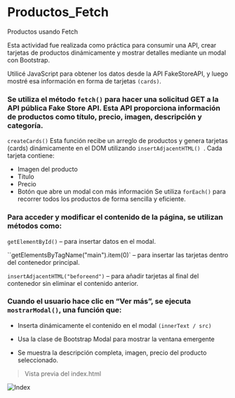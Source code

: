 # Productos_Fetch
Productos usando Fetch 


Esta actividad fue realizada como práctica para consumir una API, crear tarjetas de productos dinámicamente y mostrar detalles mediante un modal con Bootstrap.

Utilicé JavaScript para obtener los datos desde la API FakeStoreAPI, y luego mostré esa información en forma de tarjetas `(cards)`.

### Se utiliza el método `fetch()` para hacer una solicitud GET a la API pública Fake Store API. Esta API proporciona información de productos como título, precio, imagen, descripción y categoría.

`createCards()`
Esta función recibe un arreglo de productos y genera tarjetas (cards) dinámicamente en el DOM utilizando `insertAdjacentHTML() `. 
Cada tarjeta contiene:
* Imagen del producto
* Título
* Precio
* Botón que abre un modal con más información 
Se utiliza `forEach()` para recorrer todos los productos de forma sencilla y eficiente.

### Para acceder y modificar el contenido de la página, se utilizan métodos como:

`getElementById()` – para insertar datos en el modal.

``getElementsByTagName("main").item(0)` – para insertar las tarjetas dentro del contenedor principal.

`insertAdjacentHTML("beforeend")` – para añadir tarjetas al final del contenedor sin eliminar el contenido anterior.

### Cuando el usuario hace clic en “Ver más”, se ejecuta `mostrarModal()`, una función que:

* Inserta dinámicamente el contenido en el modal  `(innerText / src)`

* Usa la clase de Bootstrap Modal para mostrar la ventana emergente

* Se muestra la descripción completa, imagen, precio del producto seleccionado.

>Vista previa del index.html

![Index]()
